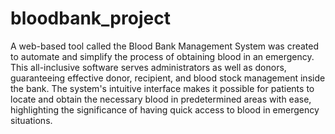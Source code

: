 # bloodbank_project
A web-based tool called the Blood Bank Management System was created to automate and simplify
the process of obtaining blood in an emergency. This all-inclusive software serves administrators
as well as donors, guaranteeing effective donor, recipient, and blood stock management inside the
bank. The system's intuitive interface makes it possible for patients to locate and obtain the
necessary blood in predetermined areas with ease, highlighting the significance of having quick
access to blood in emergency situations.
